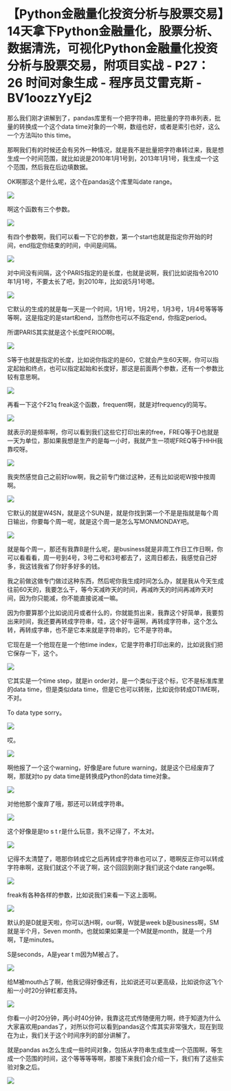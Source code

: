 # 【Python金融量化投资分析与股票交易】14天拿下Python金融量化，股票分析、数据清洗，可视化Python金融量化投资分析与股票交易，附项目实战 - P27：26 时间对象生成 - 程序员艾雷克斯 - BV1oozzYyEj2

那么我们刚才讲解到了，pandas库里有一个把字符串，把批量的字符串列表，批量的转换成一个这个data time对象的一个啊，数组也好，或者是索引也好，这么一个方法叫to this time。

那啊我们有的时候还会有另外一种情况，就是我不是批量把字符串转过来，我是想生成一个时间范围，就比如说是2010年1月1号到，2013年1月1号，我生成一个这个范围，然后我在后边填数据。

OK啊那这个是什么呢，这个在pandas这个库里叫date range。

![](img/d5ad3bb4717c98a7eb26aeeb4972aa0b_1.png)

啊这个函数有三个参数。

![](img/d5ad3bb4717c98a7eb26aeeb4972aa0b_3.png)

有四个参数啊，我们可以看一下它的参数，第一个start也就是指定你开始的时间，end指定你结束的时间，中间是间隔。



![](img/d5ad3bb4717c98a7eb26aeeb4972aa0b_5.png)

对中间没有间隔，这个PARIS指定的是长度，也就是说啊，我们比如说指令2010年1月1号，不要太长了吧，到2010年，比如说5月1号嗯。



![](img/d5ad3bb4717c98a7eb26aeeb4972aa0b_7.png)

它默认的生成的就是每一天是一个时间，1月1号，1月2号，1月3号，1月4号等等等等啊，这是指定的是start和end，当然你也可以不指定end，你指定period。

所谓PARIS其实就是这个长度PERIOD啊。

![](img/d5ad3bb4717c98a7eb26aeeb4972aa0b_9.png)

S等于也就是指定的长度，比如说你指定的是60，它就会产生60天啊，你可以指定起始和终点，也可以指定起始和长度好，那这是前面两个参数，还有一个参数比较有意思啊。



![](img/d5ad3bb4717c98a7eb26aeeb4972aa0b_11.png)

再看一下这个F21q freak这个函数，frequent啊，就是对frequency的简写。

![](img/d5ad3bb4717c98a7eb26aeeb4972aa0b_13.png)

就表示的是频率啊，你可以看到我们这些它打印出来的free，FREQ等于D也就是一天为单位，那如果我想是生产的是每一小时，我就产生一项呢FREQ等于HHH我靠哎呀。



![](img/d5ad3bb4717c98a7eb26aeeb4972aa0b_15.png)

我突然感觉自己之前好low啊，我之前专门做过这种，还有比如说呃W按中按周啊。

![](img/d5ad3bb4717c98a7eb26aeeb4972aa0b_17.png)

它默认的就是W4SN，就是这个SUN是，就是你找到第一个不是是指就是每个周日输出，你要每个周一呢，就是这个周一是怎么写MONMONDAY吧。



![](img/d5ad3bb4717c98a7eb26aeeb4972aa0b_19.png)

就是每个周一，那还有我靠B是什么呢，是business就是非周工作日工作日啊，你可以看看看，周一号到4号，3号二号和3号都去了，这周日都去，我感觉自己好多，我这钱我省了你好多好多的钱。

我之前做这做专门做过这种东西，然后呢你我生成时间怎么办，就是我从今天生成往前60天的，我要怎么干，等今天减昨天的时间，再减昨天的时间再减昨天时间，因为你只能减，你不能直接说减一嘛。

因为你要算那个比如说闰月或者什么的，你就能剪出来，我靠这个好简单，我要剪出来时间，我还要再转成字符串，哇，这个好牛逼啊，再转成字符串，这个怎么转，再转成字串，也不是它本来就是字符串的，它不是字符串。

它现在是一个他现在是一个他time index，它是字符串打印出来的，比如说我们把它保存一下，这个。

![](img/d5ad3bb4717c98a7eb26aeeb4972aa0b_21.png)

它其实是一个time step，就是in order对，是一个类似于这个标，它不是标准库里的data time，但是类似data time，但是它也可以转账，比如说你转成DTIME啊，不对。

To data type sorry。

![](img/d5ad3bb4717c98a7eb26aeeb4972aa0b_23.png)

哎。

![](img/d5ad3bb4717c98a7eb26aeeb4972aa0b_25.png)

啊他报了一个这个warning，好像是are future warning，就是这个已经废弃了啊，那就对to py data time是转换成Python的data time对象。



![](img/d5ad3bb4717c98a7eb26aeeb4972aa0b_27.png)

对他他那个废弃了哦，那还可以转成字符串。

![](img/d5ad3bb4717c98a7eb26aeeb4972aa0b_29.png)

这个好像是是to s t r是什么玩意，我不记得了，不太对。

![](img/d5ad3bb4717c98a7eb26aeeb4972aa0b_31.png)

记得不太清楚了，嗯那你转成它之后再转成字符串也可以了，嗯啊反正你可以转成字符串啊，这我们就这个不说了啊，这个回回到刚才我们说这个date range啊。



![](img/d5ad3bb4717c98a7eb26aeeb4972aa0b_33.png)

freak有各种各样的参数，比如说我们来看一下这上面啊。

![](img/d5ad3bb4717c98a7eb26aeeb4972aa0b_35.png)

默认的是D就是天啦，你可以选H啊，our啊，W就是week b是business啊，SM就是半个月，Seven month，也就如果如果是一个M就是month，就是一个月啊，T是minutes。

S是seconds，A是year t m因为M被占了。

![](img/d5ad3bb4717c98a7eb26aeeb4972aa0b_37.png)

给M被mouth占了啊，他我记得好像还有，比如说还可以更高级，比如说你这飞个船一小时20分钟杠都支持。



![](img/d5ad3bb4717c98a7eb26aeeb4972aa0b_39.png)

你看一小时20分钟，两小时40分钟，我靠这花式传随便用力啊，终于知道为什么大家喜欢用pandas了，对所以你可以看到pandas这个库其实非常强大，现在到现在为止，我们关于这个时间序列的部分讲解了。

就是pandas as怎么生成一些时间对象，包括从字符串生成生成一个范围啊，等生成一个范围的时间，这个等等等等啊，那接下来我们会介绍一下，我们有了这些实验对象之后。



![](img/d5ad3bb4717c98a7eb26aeeb4972aa0b_41.png)